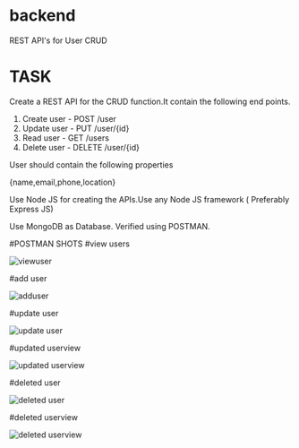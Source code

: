# backend
REST API's for User CRUD
# TASK

Create a REST API for the CRUD function.It contain the following end points.



1. Create user - POST /user
2. Update user - PUT /user/{id}
3. Read user   - GET /users
4. Delete user - DELETE /user/{id}


User should contain the following properties

{name,email,phone,location}

Use Node JS for creating the APIs.Use any Node JS framework ( Preferably Express JS)

Use MongoDB as Database.
Verified using POSTMAN.

#POSTMAN SHOTS
 #view users
 
![viewuser](https://user-images.githubusercontent.com/97123266/182010036-a6a0c584-9df4-4425-9c95-8c6fef8fd606.jpg)

#add user

![adduser](https://user-images.githubusercontent.com/97123266/182010050-6815c98e-1a8e-4f45-b4d4-fd47f040c46f.jpg)

#update user

![update user](https://user-images.githubusercontent.com/97123266/182010053-6598bf1f-b157-438a-9266-ddb12862ee86.jpg)

#updated userview

![updated userview](https://user-images.githubusercontent.com/97123266/182010056-21f05b56-3d1d-42dc-983e-69e26d056a8c.jpg)

#deleted user

![deleted user](https://user-images.githubusercontent.com/97123266/182010075-daf699ac-093c-488a-8569-1deefb47d6dc.jpg)

#deleted userview

![deleted userview](https://user-images.githubusercontent.com/97123266/182010083-22f8eae9-57c4-474e-94ff-6b411f6340dc.jpg)
